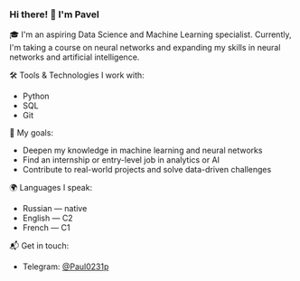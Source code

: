 ### Hi there! 👋 I'm Pavel

🎓 I'm an aspiring Data Science and Machine Learning specialist. Currently, I'm taking a course on neural networks and expanding my skills in neural networks and artificial intelligence.

🛠️ Tools & Technologies I work with:
- Python
- SQL
- Git

🌱 My goals:
- Deepen my knowledge in machine learning and neural networks
- Find an internship or entry-level job in analytics or AI
- Contribute to real-world projects and solve data-driven challenges

🌍 Languages I speak:
- Russian — native
- English — C2
- French — C1

📬 Get in touch:
- Telegram: [@Paul0231p](https://t.me/Paul0231p)

<!--
**Pavel-Zinkevich/Pavel-Zinkevich** is a ✨ _special_ ✨ repository because its `README.md` (this file) appears on your GitHub profile.

Here are some ideas to get you started:

- 🔭 I’m currently working on ...
- 🌱 I’m currently learning ...
- 👯 I’m looking to collaborate on ...
- 🤔 I’m looking for help with ...
- 💬 Ask me about ...
- 📫 How to reach me: ...
- 😄 Pronouns: ...
- ⚡ Fun fact: ...
-->
